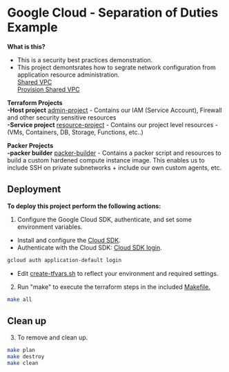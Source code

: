 # Google Cloud - Separation of Duties Example    

**What is this?**    
- This is a security best practices demonstration.   
- This project demontsrates how to segrate network configuration from application resource administration.   
[Shared VPC](https://cloud.google.com/vpc/docs/shared-vpc)    
[Provision Shared VPC](https://cloud.google.com/vpc/docs/provisioning-shared-vpc)    

**Terraform Projects**    
**-Host project** [admin-project](./host-project/.) - Contains our IAM (Service Account), Firewall and other security sensitive resources     
**-Service project** [resource-project](./service-project/.) - Contains our project level resources - (VMs, Containers, DB, Storage, Functions, etc..)

**Packer Projects**  
**-packer builder** [packer-builder](./packer/.) - Contains a packer script and resources to build a custom hardened compute instance image. This enables us to include SSH on private subnetworks + include our own custom agents, etc.
    
## Deployment    

**To deploy this project perform the following actions:**     

1. Configure the Google Cloud SDK, authenticate, and set some environment variables.    

- Install and configure the [Cloud SDK](https://cloud.google.com/sdk).   
- Authenticate with the Cloud SDK: [Cloud SDK login](https://cloud.google.com/sdk/docs/authorizing).       

```bash
gcloud auth application-default login
```    

- Edit [create-tfvars.sh](./create-tfvars.sh) to reflect your environment and required settings.    

2. Run "make" to execute the terraform steps in the included [Makefile.](./Makefile)    

```bash
make all
```
    
## Clean up    

3. To remove and clean up.    

```bash
make plan
make destroy
make clean
```    
     
